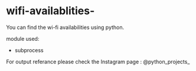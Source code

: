 # wifi-availablities-
You can find the wi-fi availabilities using python.

module used:
   - subprocess 
   
For output referance please check the Instagram page : @python_projects_
